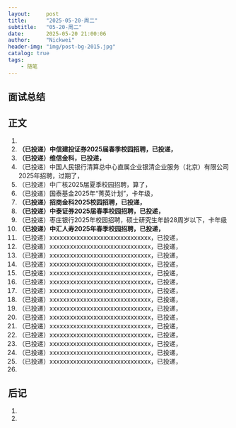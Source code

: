 ```yaml
---
layout:     post
title:      "2025-05-20-周二"
subtitle:   "05-20-周二"
date:       2025-05-20 21:00:06
author:     "Nickwei"
header-img: "img/post-bg-2015.jpg"
catalog: true
tags:
    - 随笔
---
```


## 面试总结








## 正文

1. 
1. **（已投递）中信建投证券2025届春季校园招聘，已投递，**
1. **（已投递）维信金科，已投递，**
1. （已投递）中国人民银行清算总中心直属企业银清企业服务（北京）有限公司2025年招聘，过期了，
1. （已投递）中广核2025届夏季校园招聘，算了，
1. （已投递）国泰基金2025年“菁英计划”，卡年级，
1. **（已投递）招商金科2025校园招聘，已投递，**
1. **（已投递）中泰证券2025届春季校园招聘，已投递，**
1. （已投递）枣庄银行2025年校园招聘，硕士研究生年龄28周岁以下，卡年级
1. **（已投递）中汇人寿2025年春季校园招聘，已投递，**
1. （已投递）xxxxxxxxxxxxxxxxxxxxxxxxxxxxxx，已投递，
1. （已投递）xxxxxxxxxxxxxxxxxxxxxxxxxxxxxx，已投递，
1. （已投递）xxxxxxxxxxxxxxxxxxxxxxxxxxxxxx，已投递，
1. （已投递）xxxxxxxxxxxxxxxxxxxxxxxxxxxxxx，已投递，
1. （已投递）xxxxxxxxxxxxxxxxxxxxxxxxxxxxxx，已投递，
1. （已投递）xxxxxxxxxxxxxxxxxxxxxxxxxxxxxx，已投递，
1. （已投递）xxxxxxxxxxxxxxxxxxxxxxxxxxxxxx，已投递，
1. （已投递）xxxxxxxxxxxxxxxxxxxxxxxxxxxxxx，已投递，
1. （已投递）xxxxxxxxxxxxxxxxxxxxxxxxxxxxxx，已投递，
1. （已投递）xxxxxxxxxxxxxxxxxxxxxxxxxxxxxx，已投递，
1. （已投递）xxxxxxxxxxxxxxxxxxxxxxxxxxxxxx，已投递，
1. （已投递）xxxxxxxxxxxxxxxxxxxxxxxxxxxxxx，已投递，
1. （已投递）xxxxxxxxxxxxxxxxxxxxxxxxxxxxxx，已投递，
1. （已投递）xxxxxxxxxxxxxxxxxxxxxxxxxxxxxx，已投递，
1. （已投递）xxxxxxxxxxxxxxxxxxxxxxxxxxxxxx，已投递，
1. 















## 后记

1. 
1. 
